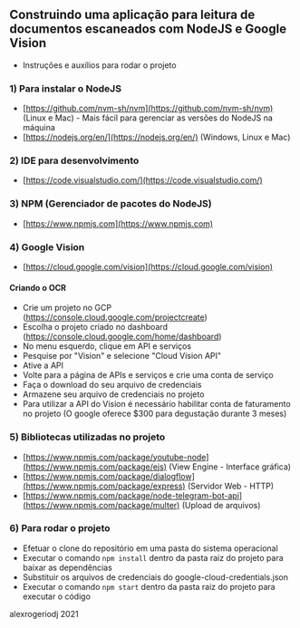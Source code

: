 
## Construindo uma aplicação para leitura de documentos escaneados com NodeJS e Google Vision
- Instruções e auxílios para rodar o projeto

### 1) Para instalar o NodeJS
- [https://github.com/nvm-sh/nvm](https://github.com/nvm-sh/nvm) (Linux e Mac) - Mais fácil para gerenciar as versões do NodeJS na máquina
- [https://nodejs.org/en/](https://nodejs.org/en/) (Windows, Linux e Mac)

### 2) IDE para desenvolvimento
- [https://code.visualstudio.com/](https://code.visualstudio.com/)

### 3) NPM (Gerenciador de pacotes do NodeJS)
- [https://www.npmjs.com](https://www.npmjs.com)

### 4) Google Vision
- [https://cloud.google.com/vision](https://cloud.google.com/vision)
#### Criando o OCR
- Crie um projeto no GCP (https://console.cloud.google.com/projectcreate)
- Escolha o projeto criado no dashboard (https://console.cloud.google.com/home/dashboard)
- No menu esquerdo, clique em API e serviços
- Pesquise por "Vision" e selecione "Cloud Vision API"
- Ative a API
- Volte para a página de APIs e serviços e crie uma conta de serviço
- Faça o download do seu arquivo de credenciais
- Armazene seu arquivo de credenciais no projeto
- Para utilizar a API do Vision é necessário habilitar conta de faturamento no projeto (O google oferece $300 para degustação durante 3 meses)

### 5) Bibliotecas utilizadas no projeto
- [https://www.npmjs.com/package/youtube-node](https://www.npmjs.com/package/ejs) (View Engine - Interface gráfica)
- [https://www.npmjs.com/package/dialogflow](https://www.npmjs.com/package/express) (Servidor Web - HTTP)
- [https://www.npmjs.com/package/node-telegram-bot-api](https://www.npmjs.com/package/multer) (Upload de arquivos)


### 6) Para rodar o projeto
- Efetuar o clone do repositório em uma pasta do sistema operacional
- Executar o comando `npm install` dentro da pasta raiz do projeto para baixar as dependências
- Substituir os arquivos de credenciais do google-cloud-credentials.json
- Executar o comando `npm start` dentro da pasta raiz do projeto para executar o código

alexrogeriodj 2021